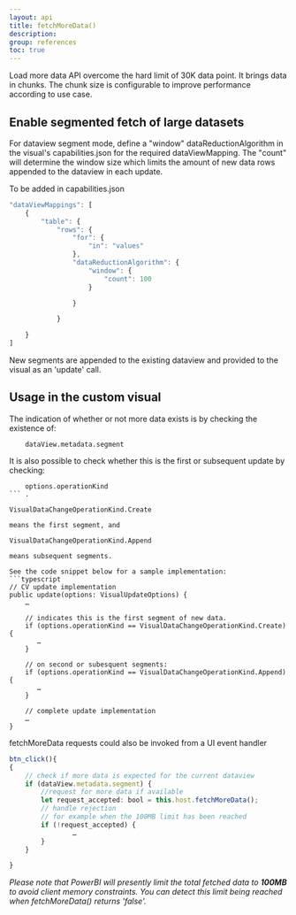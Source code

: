 ```yaml
---
layout: api
title: fetchMoreData()
description: 
group: references
toc: true
---
```


Load more data API overcome the hard limit of 30K data point. It brings data in chunks. The chunk size is configurable to improve performance according to use case.  

## Enable segmented fetch of large datasets

For dataview segment mode, define a "window" dataReductionAlgorithm in the visual's capabilities.json for the required dataViewMapping.
The "count" will determine the window size which limits the amount of new data rows appended to the dataview in each update. 


To be added in capabilities.json 
 
```typescript
"dataViewMappings": [
    { 
        "table": { 
            "rows": { 
                "for": {
                    "in": "values"
                }, 
                "dataReductionAlgorithm": { 
                    "window": { 
                        "count": 100 
                    } 

                } 

            } 

    }
] 
```
New segments are appended to the existing dataview and provided to the visual as an 'update' call.

## Usage in the custom visual

The indication of whether or not more data exists is by checking the existence of: 
```
    dataView.metadata.segment
```

It is also possible to check whether this is the first or subsequent update by checking:
```
    options.operationKind
``` .  
```
	VisualDataChangeOperationKind.Create
```
means the first segment, and 
```
	VisualDataChangeOperationKind.Append
```
means subsequent segments.

See the code snippet below for a sample implementation:
```typescript
// CV update implementation
public update(options: VisualUpdateOptions) {
	…

	// indicates this is the first segment of new data.
	if (options.operationKind == VisualDataChangeOperationKind.Create) {
	   …   
	} 

	// on second or subesquent segments:
	if (options.operationKind == VisualDataChangeOperationKind.Append) {
	   …
	}

	// complete update implementation
	…
}
```

fetchMoreData requests could also be invoked from a UI event handler
```typescript
btn_click(){
{
	// check if more data is expected for the current dataview
	if (dataView.metadata.segment) {
		//request for more data if available
		let request_accepted: bool = this.host.fetchMoreData();
		// handle rejection
		// for example when the 100MB limit has been reached
		if (!request_accepted) {
				…
		}
	}

}
```

*Please note that PowerBI will presently limit the total fetched data to **100MB** to avoid client memory constraints. You can detect this limit being reached when fetchMoreData() returns 'false'.*
